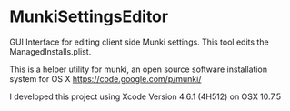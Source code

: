 MunkiSettingsEditor
===================

GUI Interface for editing client side Munki settings. This tool edits the ManagedInstalls.plist.

This is a helper utility for munki, an open source software installation system for OS X
https://code.google.com/p/munki/

I developed this project using Xcode Version 4.6.1 (4H512) on OSX 10.7.5
